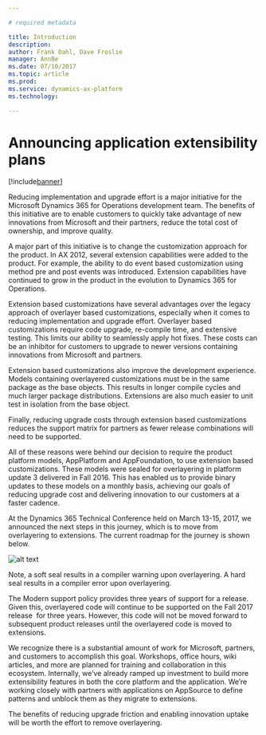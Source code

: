 ```yaml
---

# required metadata

title: Introduction
description: 
author: Frank Dahl, Dave Froslie
manager: AnnBe
ms.date: 07/10/2017
ms.topic: article
ms.prod: 
ms.service: dynamics-ax-platform
ms.technology: 

---
```


# Announcing application extensibility plans

[!include[banner](../includes/banner.md)]

Reducing implementation and upgrade effort is a major initiative for the Microsoft Dynamics 365 for Operations development team. The benefits of this initiative are to enable customers to quickly take advantage of new innovations from Microsoft and their partners, reduce the total cost of ownership, and improve quality.

A major part of this initiative is to change the customization approach for the product.  In AX 2012, several extension capabilities were added to the product.  For example, the ability to do event based customization using method pre and post events was introduced.  Extension capabilities have continued to grow in the product in the evolution to Dynamics 365 for Operations.  

Extension based customizations have several advantages over the legacy approach of overlayer based customizations, especially when it comes to reducing implementation and upgrade effort.  Overlayer based customizations require code upgrade, re-compile time, and extensive testing.  This limits our ability to seamlessly apply hot fixes.  These costs can be an inhibitor for customers to upgrade to newer versions containing innovations from Microsoft and partners.  

Extension based customizations also improve the development experience.  Models containing overlayered customizations must be in the same package as the base objects.  This results in longer compile cycles and much larger package distributions.  Extensions are also much easier to unit test in isolation from the base object.  

Finally, reducing upgrade costs through extension based customizations reduces the support matrix for partners as fewer release combinations will need to be supported.

All of these reasons were behind our decision to require the product platform models, AppPlatform and AppFoundation, to use extension based customizations. These models were sealed for overlayering in platform update 3 delivered in Fall 2016.  This has enabled us to provide binary updates to these models on a monthly basis, achieving our goals of reducing upgrade cost and delivering innovation to our customers at a faster cadence. 

At the Dynamics 365 Technical Conference held on March 13-15, 2017, we announced the next steps in this journey, which is to move from overlayering to extensions. The current roadmap for the journey is shown below.

![alt text](https://community.dynamics.com/cfs-file/__key/communityserver-blogs-components-weblogfiles/00-00-00-12-72/AppExtensibilityRoadmap.jpg)

Note, a soft seal results in a compiler warning upon overlayering. A hard seal results in a compiler error upon overlayering. 

The Modern support policy provides three years of support for a release.  Given this, overlayered code will continue to be supported on the Fall 2017 release  for three years. However, this code will not be moved forward to subsequent product releases until the overlayered code is moved to extensions.  

We recognize there is a substantial amount of work for Microsoft, partners, and customers to accomplish this goal. Workshops, office hours, wiki articles, and more are planned for training and collaboration in this ecosystem. Internally, we’ve already ramped up investment to build more extensibility features in both the core platform and the application. We’re working closely with partners with applications on AppSource to define patterns and unblock them as they migrate to extensions.

The benefits of reducing upgrade friction and enabling innovation uptake will be worth the effort to remove overlayering.
